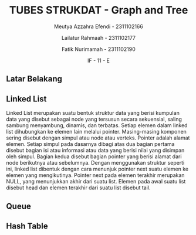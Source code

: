 # <h1 align="center">TUBES STRUKDAT - Graph and Tree</h1>
<p align="center">Meutya Azzahra Efendi - 2311102166</p>
<p align="center">Lailatur Rahmaah - 2311102177</p>
<p align="center">Fatik Nurimamah - 2311102190</p>
<p align="center">IF - 11 - E</p>

## Latar Belakang


## Linked List
Linked List merupakan suatu bentuk struktur data yang berisi kumpulan data yang disebut sebagai node yang tersusun secara sekuensial, saling sambung menyambung, dinamis, dan terbatas. Setiap elemen dalam linked list dihubungkan ke elemen lain melalui pointer. Masing-masing komponen sering disebut dengan simpul atau node atau verteks. Pointer adalah alamat elemen. Setiap simpul pada dasarnya dibagi atas dua bagian pertama disebut bagian
isi atau informasi atau data yang berisi nilai yang disimpan oleh simpul. Bagian kedua disebut bagian pointer yang berisi alamat dari node berikutnya atau sebelumnya. Dengan menggunakan struktur seperti ini, linked list dibentuk dengan cara menunjuk pointer next suatu elemen ke elemen yang mengikutinya. Pointer next pada elemen terakhir merupakan NULL, yang menunjukkan akhir dari suatu list. Elemen pada awal suatu list disebut head dan elemen terakhir dari suatu list disebut tail.
## Queue

## Hash Table
